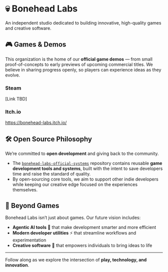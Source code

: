 # 💀 Bonehead Labs

An independent studio dedicated to building innovative, high-quality games and creative software.  

## 🎮 Games & Demos  
This organization is the home of our **official game demos** — from small proof-of-concepts to early previews of upcoming commercial titles. We believe in sharing progress openly, so players can experience ideas as they evolve.
### Steam
[Link TBD]
### Itch.io
https://bonehead-labs.itch.io/

## 🛠 Open Source Philosophy  
We’re committed to **open development** and giving back to the community.  
- The [`bonehead-labs-official-systems`](https://github.com/bonehead-labs-official-systems) repository contains reusable **game development tools and systems**, built with the intent to save developers time and raise the standard of quality.  
- By open-sourcing core tools, we aim to support other indie developers while keeping our creative edge focused on the experiences themselves.  

## 🔮 Beyond Games  
Bonehead Labs isn’t just about games. Our future vision includes:  
- **Agentic AI tools** 🤖 that make development smarter and more efficient  
- **Modern developer utilities** ⚡ that streamline workflows and experimentation  
- **Creative software** 🧪 that empowers individuals to bring ideas to life  

---

Follow along as we explore the intersection of **play, technology, and innovation**.  
